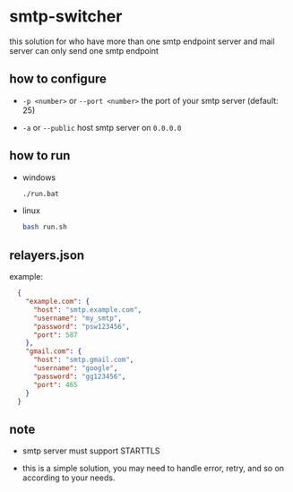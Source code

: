 # smtp-switcher

this solution for who have more than one smtp endpoint server and mail server can only send one smtp endpoint

## how to configure

* `-p <number>` or `--port <number>`
  the port of your smtp server (default: 25)

* `-a` or `--public`
  host smtp server on `0.0.0.0`

## how to run

* windows

  ```cmd
  ./run.bat
  ```

* linux

  ```bash
  bash run.sh
  ```

## relayers.json

example:

```json
  {
    "example.com": {
      "host": "smtp.example.com",
      "username": "my_smtp",
      "password": "psw123456",
      "port": 587
    },
    "gmail.com": {
      "host": "smtp.gmail.com",
      "username": "google",
      "password": "gg123456",
      "port": 465
    }
  }
```

## note

* smtp server must support STARTTLS

* this is a simple solution, you may need to handle error, retry, and so on according to your needs.
